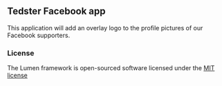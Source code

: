 ## Tedster Facebook app

This application will add an overlay logo to the profile pictures of our Facebook supporters.

### License

The Lumen framework is open-sourced software licensed under the [MIT license](http://opensource.org/licenses/MIT)
